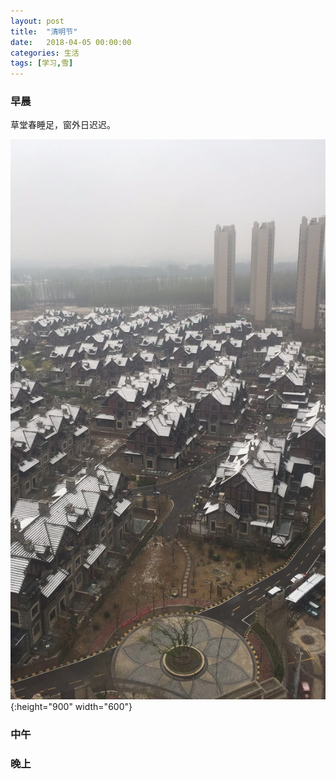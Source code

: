 ```yaml
---
layout: post
title:  "清明节"
date:   2018-04-05 00:00:00
categories: 生活
tags: [学习,雪]
---
```


### 早晨
草堂春睡足，窗外日迟迟。

![](./img/20180405-1.jpeg){:height="900" width="600"}

### 中午

### 晚上